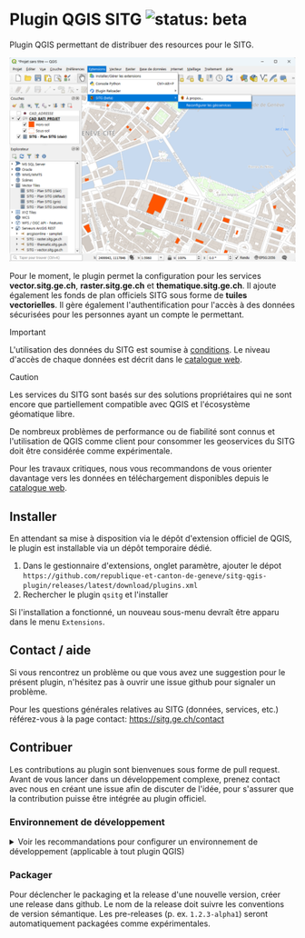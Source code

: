 # Plugin QGIS SITG ![status: beta](https://img.shields.io/badge/status-beta-orange)

Plugin QGIS permettant de distribuer des resources pour le SITG.

![screenshot](screenshot.png)

Pour le moment, le plugin permet la configuration pour les services **vector.sitg.ge.ch**, **raster.sitg.ge.ch** et **thematique.sitg.ge.ch**. Il ajoute également les fonds de plan officiels SITG sous forme de **tuiles vectorielles**. Il gère également l'authentification pour l'accès à des données sécurisées pour les personnes ayant un compte le permettant.

> [!IMPORTANT]
> L'utilisation des données du SITG est soumise à [conditions](https://sitg.ge.ch/ressources/conditions-utilisation-donnees). Le niveau d'accès de chaque données est décrit dans le [catalogue web](https://sitg.ge.ch).

> [!CAUTION]
> Les services du SITG sont basés sur des solutions propriétaires qui ne sont encore que partiellement compatible avec QGIS et l'écosystème géomatique libre.
>
> De nombreux problèmes de performance ou de fiabilité sont connus et l'utilisation de QGIS comme client pour consommer les geoservices du SITG doit être considérée comme expérimentale.
>
> Pour les travaux critiques, nous vous recommandons de vous orienter davantage vers les données en téléchargement disponibles depuis le [catalogue web](https://sitg.ge.ch).

## Installer

En attendant sa mise à disposition via le dépôt d'extension officiel de QGIS, le plugin est installable via un dépôt temporaire dédié.

1. Dans le gestionnaire d'extensions, onglet paramètre, ajouter le dépot `https://github.com/republique-et-canton-de-geneve/sitg-qgis-plugin/releases/latest/download/plugins.xml`
2. Rechercher le plugin `qsitg` et l'installer

Si l'installation a fonctionné, un nouveau sous-menu devraît être apparu dans le menu `Extensions`.

## Contact / aide

Si vous rencontrez un problème ou que vous avez une suggestion pour le présent plugin, n'hésitez pas à ouvrir une issue github pour signaler un problème.

Pour les questions générales relatives au SITG (données, services, etc.) référez-vous à la page contact: https://sitg.ge.ch/contact

## Contribuer

Les contributions au plugin sont bienvenues sous forme de pull request. Avant de vous lancer dans un développement complexe, prenez contact avec nous en créant une issue afin de discuter de l'idée, pour s'assurer que la contribution puisse être intégrée au plugin officiel.

### Environnement de développement

<details>
<summary>Voir les recommandations pour configurer un environnement de développement  (applicable à tout plugin QGIS)</summary>

Voici les étapes pour configurer un environnement de développement pour ce plugin permettant l'autocomplétion dans l'IDE, le formattage automatique du code ainsi que le rechargement dynamique du plugin sans redémarrer QGIS

Pré-requis: [UV](https://docs.astral.sh/uv/getting-started/installation/) et QGIS.

```sh
# créer un environnement virtuel préconfiguré pour QGIS grâce à https://github.com/GispoCoding/qgis-venv-creator
uvx --from qgis-venv-creator create-qgis-venv.exe --venv-name .venv

# installer l'outillage de développement
uv pip install -r requirements-dev.txt

# installer l'auto-formatteur
uv run pre-commit install
```

Puis dans VSCode, s'assurer d'activer l'environnement `.env` avec la commande `Python: Select interpreter`.

Pour recharger le code dynamiquement grâce au plugin `Plugin reloader`, il faut créer un lien symbolique depuis votre dossier de plugins QGIS vers le dossier `qsitg` du code.

```sh
# à lancer dans l'invite de commande en mode administrateur
mklink /D %appdata%\QGIS\QGIS3\profiles\default\python\plugins\qsitg C:\chemin\vers\dossiergit\qsitg
```

</details>

### Packager

Pour déclencher le packaging et la release d'une nouvelle version, créer une release dans github. Le nom de la release doit suivre les conventions de version sémantique. Les pre-releases (p. ex. `1.2.3-alpha1`) seront automatiquement packagées comme expérimentales.
